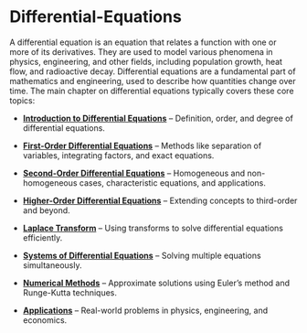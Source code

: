 # Differential-Equations
A differential equation is an equation that relates a function with one or more of its derivatives. They are used to model various phenomena in physics, engineering, and other fields, including population growth, heat flow, and radioactive decay. Differential equations are a fundamental part of mathematics and engineering, used to describe how quantities change over time. The main chapter on differential equations typically covers these core topics:

* **[Introduction to Differential Equations](./Introduction_to_Differential_Equations.ipynb)** – Definition, order, and degree of differential equations.

* **[First-Order Differential Equations](./First-Order_Differential_Equations.ipynb)** – Methods like separation of variables, integrating factors, and exact equations.

* **[Second-Order Differential Equations](./Second-Order_Differential_Equations.ipynb)** – Homogeneous and non-homogeneous cases, characteristic equations, and applications.

* **[Higher-Order Differential Equations](./Higher-Order_Differential_Equations.ipynb)** – Extending concepts to third-order and beyond.

* **[Laplace Transform](./Laplace_Transform.ipynb)** – Using transforms to solve differential equations efficiently.

* **[Systems of Differential Equations](./Systems_of_Differential_Equations.ipynb)** – Solving multiple equations simultaneously.

* **[Numerical Methods](./Numerical_Methods.ipynb)** – Approximate solutions using Euler’s method and Runge-Kutta techniques.

* **[Applications](./Applications.ipynb)** – Real-world problems in physics, engineering, and economics.
